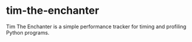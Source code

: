 # tim-the-enchanter
Tim The Enchanter is a simple performance tracker for timing and profiling Python programs.
